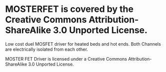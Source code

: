 # MOSTERFET is covered by the Creative Commons Attribution-ShareAlike 3.0 Unported License.
 Low cost duel MOSFET driver for heated beds and hot ends.  Both Channels are electrically isolated from each other. 
 
MOSTER FET Driver is licensed under a
Creative Commons Attribution-ShareAlike 3.0 Unported License.
